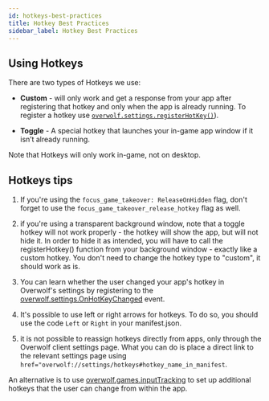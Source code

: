 ```yaml
---
id: hotkeys-best-practices
title: Hotkey Best Practices
sidebar_label: Hotkey Best Practices
---
```


## Using Hotkeys

There are two types of Hotkeys we use:

* **Custom** - will only work and get a response from your app after registering that hotkey and only when the app is already running. To register a hotkey use [`overwolf.settings.registerHotKey()`](../api/overwolf-settings#registerhotkeyactionid-callback)).

* **Toggle** - A special hotkey that launches your in-game app window if it isn’t already running.

Note that Hotkeys will only work in-game, not on desktop.

## Hotkeys tips

1. If you're using the `focus_game_takeover: ReleaseOnHidden` flag, don't forget to use the `focus_game_takeover_release_hotkey` flag as well.  

2. if you're using a transparent background window, note that a toggle hotkey will not work properly - the hotkey will show the app, but will not hide it. In order to hide it as intended, you will have to call the registerHotkey() function from your background window - exactly like a custom hotkey. You don't need to change the hotkey type to "custom", it should work as is.
   
3. You can learn whether the user changed your app's hotkey in Overwolf's settings by registering to the [overwolf.settings.OnHotKeyChanged](../api/overwolf-settings#onhotkeychanged) event.

4. It's possible to use left or right arrows for hotkeys. To do so, you should use the code `Left` or `Right` in your manifest.json.

5. it is not possible to reassign hotkeys directly from apps, only through the Overwolf client settings page. What you can do is place a direct link to the relevant settings page using `href="overwolf://settings/hotkeys#hotkey_name_in_manifest`.  

An alternative is to use [overwolf.games.inputTracking](../api/overwolf-games-inputTracking) to set up additional hotkeys that the user can change from within the app.
